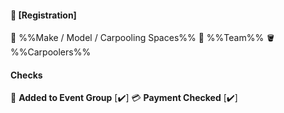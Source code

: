 #### 🚙 [Registration]
🏁 %%Make / Model / Carpooling Spaces%%
👥 %%Team%%
🪣 %%Carpoolers%%
#### Checks
📲 **Added to Event Group** [✔️]
💳 **Payment Checked** [✔️]